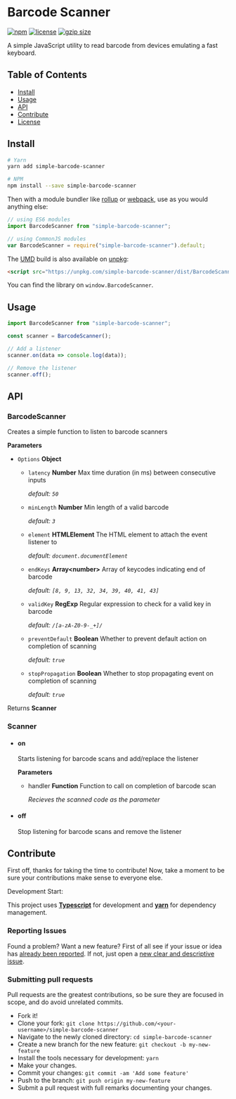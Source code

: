 # Barcode Scanner

<a href="https://www.npmjs.org/package/simple-barcode-scanner"><img src="https://badgen.net/npm/v/simple-barcode-scanner" alt="npm"></a>
<a href="https://github.com/hadeeb/simple-barcode-scanner/blob/master/LICENSE"><img src="https://badgen.net/github/license/hadeeb/simple-barcode-scanner/green" alt="license"></a>
<a href="https://unpkg.com/simple-barcode-scanner/dist/BarcodeScanner.js"><img src="https://img.badgesize.io/https://unpkg.com/simple-barcode-scanner/dist/BarcodeScanner.js?compression=gzip" alt="gzip size"></a>

A simple JavaScript utility to read barcode from devices emulating a fast keyboard.

## Table of Contents

- [Install](#install)
- [Usage](#usage)
- [API](#api)
- [Contribute](#contribute)
- [License](https://github.com/hadeeb/simple-barcode-scanner/blob/master/LICENSE)

## Install

```bash
# Yarn
yarn add simple-barcode-scanner

# NPM
npm install --save simple-barcode-scanner
```

Then with a module bundler like [rollup](http://rollupjs.org/) or [webpack](https://webpack.js.org/), use as you would anything else:

```javascript
// using ES6 modules
import BarcodeScanner from "simple-barcode-scanner";

// using CommonJS modules
var BarcodeScanner = require("simple-barcode-scanner").default;
```

The [UMD](https://github.com/umdjs/umd) build is also available on [unpkg](https://unpkg.com):

```html
<script src="https://unpkg.com/simple-barcode-scanner/dist/BarcodeScanner.js"></script>
```

You can find the library on `window.BarcodeScanner`.

## Usage

```js
import BarcodeScanner from "simple-barcode-scanner";

const scanner = BarcodeScanner();

// Add a listener
scanner.on(data => console.log(data));

// Remove the listener
scanner.off();
```

## API

### BarcodeScanner

Creates a simple function to listen to barcode scanners

**Parameters**

- `Options` **Object**

  - `latency` **Number** Max time duration (in ms) between consecutive inputs

    _default: `50`_

  - `minLength` **Number** Min length of a valid barcode

    _default: `3`_

  - `element` **HTMLElement** The HTML element to attach the event listener to

    _default: `document.documentElement`_

  - `endKeys` **Array&lt;number&gt;** Array of keycodes indicating end of barcode

    _default: `[8, 9, 13, 32, 34, 39, 40, 41, 43]`_

  - `validKey` **RegExp** Regular expression to check for a valid key in barcode

    _default: `/[a-zA-Z0-9-_+]/`_

  - `preventDefault` **Boolean** Whether to prevent default action on completion of scanning

    _default: `true`_

  - `stopPropagation` **Boolean** Whether to stop propagating event on completion of scanning

    _default: `true`_

Returns **Scanner**

### Scanner

- #### on

  Starts listening for barcode scans and add/replace the listener

  **Parameters**

  - handler **Function** Function to call on completion of barcode scan

    _Recieves the scanned code as the parameter_

- #### off
  Stop listening for barcode scans and remove the listener

## Contribute

First off, thanks for taking the time to contribute!
Now, take a moment to be sure your contributions make sense to everyone else.

Development Start:

This project uses [**Typescript**](https://www.typescriptlang.org) for development and [**yarn**](https://yarnpkg.com/) for dependency management.

### Reporting Issues

Found a problem? Want a new feature? First of all see if your issue or idea has [already been reported](https://github.com/hadeeb/simple-barcode-scanner/issues).
If not, just open a [new clear and descriptive issue](https://github.com/hadeeb/simple-barcode-scanner/issues/new).

### Submitting pull requests

Pull requests are the greatest contributions, so be sure they are focused in scope, and do avoid unrelated commits.

- Fork it!
- Clone your fork: `git clone https://github.com/<your-username>/simple-barcode-scanner`
- Navigate to the newly cloned directory: `cd simple-barcode-scanner`
- Create a new branch for the new feature: `git checkout -b my-new-feature`
- Install the tools necessary for development: `yarn`
- Make your changes.
- Commit your changes: `git commit -am 'Add some feature'`
- Push to the branch: `git push origin my-new-feature`
- Submit a pull request with full remarks documenting your changes.
